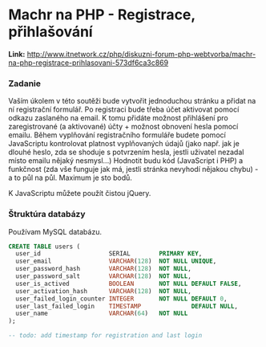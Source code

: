 # Machr na PHP - Registrace, přihlašování

**Link:** http://www.itnetwork.cz/php/diskuzni-forum-php-webtvorba/machr-na-php-registrace-prihlasovani-573df6ca3c869

### Zadanie

Vaším úkolem v této soutěži bude vytvořit jednoduchou stránku a přidat na ní registrační formulář. Po registraci bude třeba účet aktivovat pomocí odkazu zaslaného na email. K tomu přidáte možnost přihlášení pro zaregistrované (a aktivované) účty + možnost obnovení hesla pomocí emailu.
Během vyplňování registračního formuláře budete pomocí JavaScriptu kontrolovat platnost vyplňovaných údajů (jako např. jak je dlouhé heslo, zda se shoduje s potvrzením hesla, jestli uživatel nezadal místo emailu nějaký nesmysl...)
Hodnotit budu kód (JavaScript i PHP) a funkčnost (zda vše funguje jak má, jestli stránka nevyhodí nějakou chybu) - a to půl na půl.
Maximum je sto bodů.

K JavaScriptu můžete použít čistou jQuery.

### Štruktúra databázy

Používam MySQL databázu.

```sql
CREATE TABLE users (
  user_id                   SERIAL        PRIMARY KEY,
  user_email                VARCHAR(128)  NOT NULL UNIQUE,
  user_password_hash        VARCHAR(128)  NOT NULL,
  user_password_salt        VARCHAR(128)  NOT NULL,
  user_is_actived           BOOLEAN       NOT NULL DEFAULT FALSE,
  user_activation_hash      VARCHAR(128)  NOT NULL,
  user_failed_login_counter INTEGER       NOT NULL DEFAULT 0,
  user_last_failed_login    TIMESTAMP              DEFAULT NULL,
  user_name                 VARCHAR(64)   NOT NULL
);

-- todo: add timestamp for registration and last login
```
